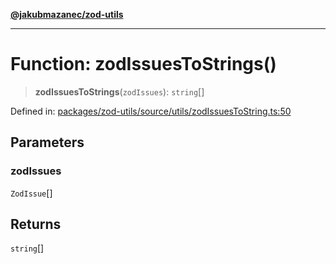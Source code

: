[**@jakubmazanec/zod-utils**](../README.md)

---

# Function: zodIssuesToStrings()

> **zodIssuesToStrings**(`zodIssues`): `string`[]

Defined in:
[packages/zod-utils/source/utils/zodIssuesToString.ts:50](https://github.com/jakubmazanec/tools/blob/412167e80a7675933e43d5220a19d05130301e2d/packages/zod-utils/source/utils/zodIssuesToString.ts#L50)

## Parameters

### zodIssues

`ZodIssue`[]

## Returns

`string`[]
